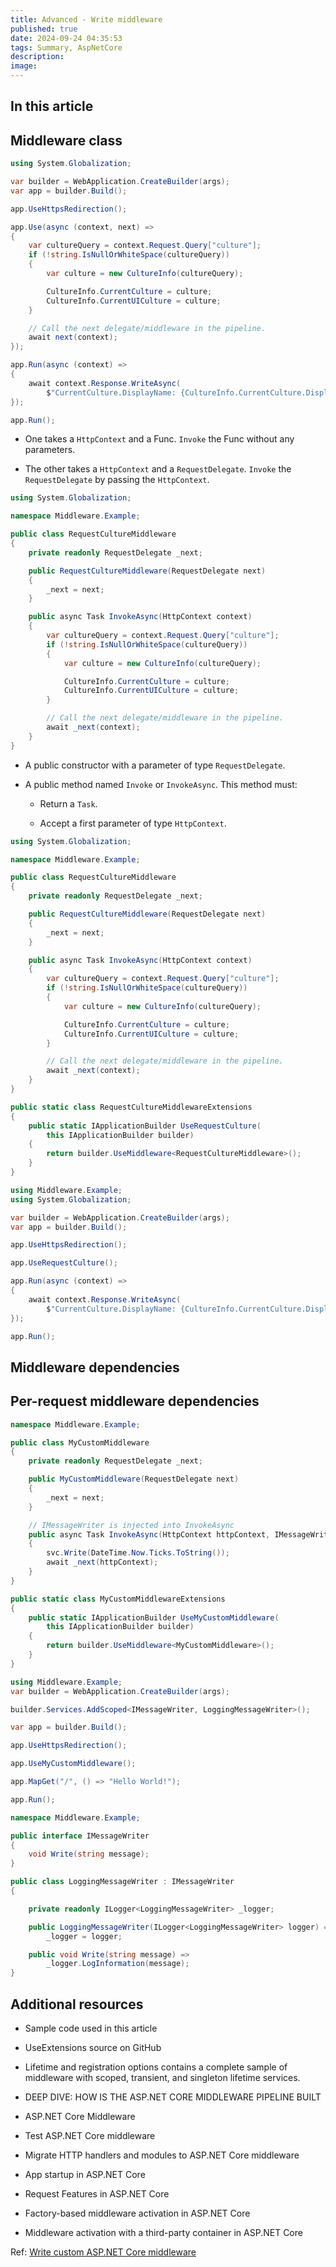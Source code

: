 ```yaml
---
title: Advanced - Write middleware
published: true
date: 2024-09-24 04:35:53
tags: Summary, AspNetCore
description: 
image:
---
```


## In this article

## Middleware class

```csharp
using System.Globalization;

var builder = WebApplication.CreateBuilder(args);
var app = builder.Build();

app.UseHttpsRedirection();

app.Use(async (context, next) =>
{
    var cultureQuery = context.Request.Query["culture"];
    if (!string.IsNullOrWhiteSpace(cultureQuery))
    {
        var culture = new CultureInfo(cultureQuery);

        CultureInfo.CurrentCulture = culture;
        CultureInfo.CurrentUICulture = culture;
    }

    // Call the next delegate/middleware in the pipeline.
    await next(context);
});

app.Run(async (context) =>
{
    await context.Response.WriteAsync(
        $"CurrentCulture.DisplayName: {CultureInfo.CurrentCulture.DisplayName}");
});

app.Run();
```

 - One takes a ```HttpContext``` and a Func<Task>. ```Invoke``` the Func<Task> without any parameters.

 - The other takes a ```HttpContext``` and a ```RequestDelegate```. ```Invoke``` the ```RequestDelegate``` by passing the ```HttpContext```.

```csharp
using System.Globalization;

namespace Middleware.Example;

public class RequestCultureMiddleware
{
    private readonly RequestDelegate _next;

    public RequestCultureMiddleware(RequestDelegate next)
    {
        _next = next;
    }

    public async Task InvokeAsync(HttpContext context)
    {
        var cultureQuery = context.Request.Query["culture"];
        if (!string.IsNullOrWhiteSpace(cultureQuery))
        {
            var culture = new CultureInfo(cultureQuery);

            CultureInfo.CurrentCulture = culture;
            CultureInfo.CurrentUICulture = culture;
        }

        // Call the next delegate/middleware in the pipeline.
        await _next(context);
    }
}
```

 - A public constructor with a parameter of type ```RequestDelegate```.

 - A public method named ```Invoke``` or ```InvokeAsync```. This method must:

   - Return a ```Task```.

   - Accept a first parameter of type ```HttpContext```.

```csharp
using System.Globalization;

namespace Middleware.Example;

public class RequestCultureMiddleware
{
    private readonly RequestDelegate _next;

    public RequestCultureMiddleware(RequestDelegate next)
    {
        _next = next;
    }

    public async Task InvokeAsync(HttpContext context)
    {
        var cultureQuery = context.Request.Query["culture"];
        if (!string.IsNullOrWhiteSpace(cultureQuery))
        {
            var culture = new CultureInfo(cultureQuery);

            CultureInfo.CurrentCulture = culture;
            CultureInfo.CurrentUICulture = culture;
        }

        // Call the next delegate/middleware in the pipeline.
        await _next(context);
    }
}

public static class RequestCultureMiddlewareExtensions
{
    public static IApplicationBuilder UseRequestCulture(
        this IApplicationBuilder builder)
    {
        return builder.UseMiddleware<RequestCultureMiddleware>();
    }
}
```

```csharp
using Middleware.Example;
using System.Globalization;

var builder = WebApplication.CreateBuilder(args);
var app = builder.Build();

app.UseHttpsRedirection();

app.UseRequestCulture();

app.Run(async (context) =>
{
    await context.Response.WriteAsync(
        $"CurrentCulture.DisplayName: {CultureInfo.CurrentCulture.DisplayName}");
});

app.Run();
```

## Middleware dependencies

## Per-request middleware dependencies

```csharp
namespace Middleware.Example;

public class MyCustomMiddleware
{
    private readonly RequestDelegate _next;

    public MyCustomMiddleware(RequestDelegate next)
    {
        _next = next;
    }

    // IMessageWriter is injected into InvokeAsync
    public async Task InvokeAsync(HttpContext httpContext, IMessageWriter svc)
    {
        svc.Write(DateTime.Now.Ticks.ToString());
        await _next(httpContext);
    }
}

public static class MyCustomMiddlewareExtensions
{
    public static IApplicationBuilder UseMyCustomMiddleware(
        this IApplicationBuilder builder)
    {
        return builder.UseMiddleware<MyCustomMiddleware>();
    }
}
```

```csharp
using Middleware.Example;
var builder = WebApplication.CreateBuilder(args);

builder.Services.AddScoped<IMessageWriter, LoggingMessageWriter>();

var app = builder.Build();

app.UseHttpsRedirection();

app.UseMyCustomMiddleware();

app.MapGet("/", () => "Hello World!");

app.Run();
```

```csharp
namespace Middleware.Example;

public interface IMessageWriter
{
    void Write(string message);
}

public class LoggingMessageWriter : IMessageWriter
{

    private readonly ILogger<LoggingMessageWriter> _logger;

    public LoggingMessageWriter(ILogger<LoggingMessageWriter> logger) =>
        _logger = logger;

    public void Write(string message) =>
        _logger.LogInformation(message);
}
```

## Additional resources

 - Sample code used in this article

 - UseExtensions source on GitHub

 - Lifetime and registration options contains a complete sample of middleware with scoped, transient, and singleton lifetime services.

 - DEEP DIVE: HOW IS THE ASP.NET CORE MIDDLEWARE PIPELINE BUILT

 - ASP.NET Core Middleware

 - Test ASP.NET Core middleware

 - Migrate HTTP handlers and modules to ASP.NET Core middleware

 - App startup in ASP.NET Core

 - Request Features in ASP.NET Core

 - Factory-based middleware activation in ASP.NET Core

 - Middleware activation with a third-party container in ASP.NET Core

Ref: [Write custom ASP.NET Core middleware](https://learn.microsoft.com/en-us/aspnet/core/fundamentals/middleware/write?view=aspnetcore-8.0)
